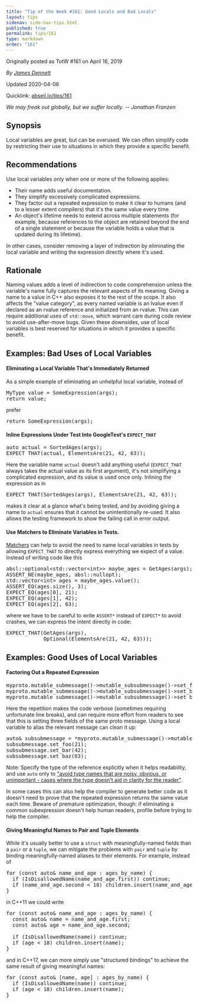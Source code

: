 ```yaml
---
title: "Tip of the Week #161: Good Locals and Bad Locals"
layout: tips
sidenav: side-nav-tips.html
published: true
permalink: tips/161
type: markdown
order: "161"
---
```


Originally posted as TotW #161 on April 16, 2019

*By [James Dennett](mailto:jdennett@google.com)*

Updated 2020-04-06

Quicklink: [abseil.io/tips/161](https://abseil.io/tips/161)


*We may freak out globally, but we suffer locally. -- Jonathan Franzen*

## Synopsis

Local variables are great, but can be overused. We can often simplify code by
restricting their use to situations in which they provide a specific benefit.

## Recommendations

Use local variables only when one or more of the following applies:

*   Their name adds useful documentation.
*   They simplify excessively complicated expressions.
*   They factor out a repeated expression to make it clear to humans (and to a
    lesser extent compilers) that it's the same value every time.
*   An object's lifetime needs to extend across multiple statements (for
    example, because references to the object are retained beyond the end of a
    single statement or because the variable holds a value that is updated
    during its lifetime).

In other cases, consider removing a layer of indirection by eliminating the
local variable and writing the expression directly where it's used.

## Rationale

Naming values adds a level of indirection to code comprehension unless the
variable's name fully captures the relevant aspects of its meaning. Giving a
name to a value in C++ also exposes it to the rest of the scope. It also affects
the "value category", as every named variable is an lvalue even if declared as
an rvalue reference and initialized from an rvalue. This can require additional
uses of `std::move`, which warrant care during code review to avoid
use-after-move bugs. Given these downsides, use of local variables is best
reserved for situations in which it provides a specific benefit.

## Examples: Bad Uses of Local Variables

#### Eliminating a Local Variable That's Immediately Returned

As a simple example of eliminating an unhelpful local variable, instead of

<pre class="prettyprint lang-cpp bad-code">
MyType value = SomeExpression(args);
return value;
</pre>

prefer

<pre class="prettyprint lang-cpp code">
return SomeExpression(args);
</pre>

#### Inline Expressions Under Test Into GoogleTest's <code>EXPECT_THAT</code>

<pre class="prettyprint lang-cpp bad-code">
auto actual = SortedAges(args);
EXPECT_THAT(actual, ElementsAre(21, 42, 63));
</pre>

Here the variable name `actual` doesn't add anything useful (`EXPECT_THAT`
always takes the actual value as its first argument), it's not simplifying a
complicated expression, and its value is used once only. Inlining the expression
as in

<pre class="prettyprint lang-cpp code">
EXPECT_THAT(SortedAges(args), ElementsAre(21, 42, 63));
</pre>

makes it clear at a glance what's being tested, and by avoiding giving a name to
`actual` ensures that it cannot be unintentionally re-used. It also allows the
testing framework to show the failing call in error output.

#### Use Matchers to Eliminate Variables in Tests.

[Matchers](https://google.github.io/googletest/gmock_cheat_sheet.html#MatcherList)
can help to avoid the need to name local variables in tests by allowing
`EXPECT_THAT` to directly express everything we expect of a value. Instead of
writing code like this

<pre class="prettyprint lang-cpp bad-code">
absl::optional&lt;std::vector&lt;int&gt;&gt; maybe_ages = GetAges(args);
ASSERT_NE(maybe_ages, absl::nullopt);
std::vector&lt;int&gt; ages = maybe_ages.value();
ASSERT_EQ(ages.size(), 3);
EXPECT_EQ(ages[0], 21);
EXPECT_EQ(ages[1], 42);
EXPECT_EQ(ages[2], 63);
</pre>

where we have to be careful to write `ASSERT*` instead of `EXPECT*` to avoid
crashes, we can express the intent directly in code:

<pre class="prettyprint lang-cpp code">
EXPECT_THAT(GetAges(args),
            Optional(ElementsAre(21, 42, 63)));
</pre>

## Examples: Good Uses of Local Variables

#### Factoring Out a Repeated Expression

<pre class="prettyprint lang-cpp bad-code">
myproto.mutable_submessage()-&gt;mutable_subsubmessage()-&gt;set_foo(21);
myproto.mutable_submessage()-&gt;mutable_subsubmessage()-&gt;set_bar(42);
myproto.mutable_submessage()-&gt;mutable_subsubmessage()-&gt;set_baz(63);
</pre>

Here the repetition makes the code verbose (sometimes requiring unfortunate line
breaks), and can require more effort from readers to see that this is setting
three fields of the same proto message. Using a local variable to alias the
relevant message can clean it up:

<pre class="prettyprint lang-cpp code">
auto& subsubmessage = *myproto.mutable_submessage()-&gt;mutable_subsubmessage();
subsubmessage.set_foo(21);
subsubmessage.set_bar(42);
subsubmessage.set_baz(63);
</pre>

Note: Specify the type of the reference explicitly when it helps readability,
and use `auto` only to ["avoid type names that are noisy, obvious, or
unimportant - cases where the type doesn't aid in clarity for the
reader"](https://google.github.io/styleguide/cppguide.html#auto).

In some cases this can also help the compiler to generate better code as it
doesn't need to prove that the repeated expression returns the same value each
time. Beware of premature optimization, though: if eliminating a common
subexpression doesn't help human readers, profile before trying to help the
compiler.

#### Giving Meaningful Names to Pair and Tuple Elements

While it's usually better to use a `struct` with meaningfully-named fields than
a `pair` or a `tuple`, we can mitigate the problems with `pair` and `tuple` by
binding meaningfully-named aliases to their elements. For example, instead of

<pre class="prettyprint lang-cpp bad-code">
for (const auto& name_and_age : ages_by_name) {
  if (IsDisallowedName(name_and_age.first)) continue;
  if (name_and_age.second &lt; 18) children.insert(name_and_age.first);
}
</pre>

in C++11 we could write

<pre class="prettyprint lang-cpp code">
for (const auto& name_and_age : ages_by_name) {
  const auto& name = name_and_age.first;
  const auto& age = name_and_age.second;

  if (IsDisallowedName(name)) continue;
  if (age &lt; 18) children.insert(name);
}
</pre>

and in C++17, we can more simply use "structured bindings" to achieve the same
result of giving meaningful names:

<pre class="prettyprint lang-cpp code">
for (const auto& [name, age] : ages_by_name) {
  if (IsDisallowedName(name)) continue;
  if (age &lt; 18) children.insert(name);
}
</pre>
